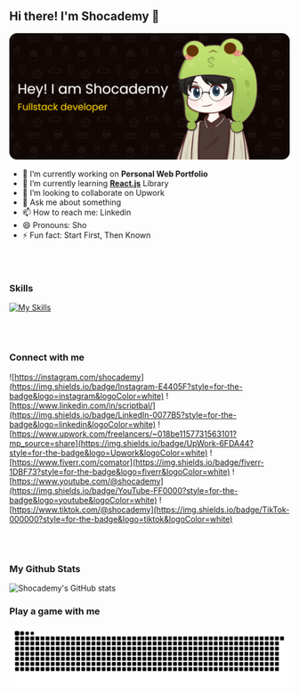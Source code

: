 ## Hi there!  **I'm Shocademy** 👋 


![Shocademy](img/github-header-banner.png)

<!--
**shocademy/shocademy** is a ✨ _special_ ✨ repository because its `README.md` (this file) appears on your GitHub profile.

Here are some ideas to get you started:

- 🔭 I’m currently working on ...
- 🌱 I’m currently learning ...
- 👯 I’m looking to collaborate on ...
- 🤔 I’m looking for help with ...
- 💬 Ask me about ...
- 📫 How to reach me: ...
- 😄 Pronouns: ...
- ⚡ Fun fact: ...
-->


- 🔭 I’m currently working on **Personal Web Portfolio**
- 🌱 I’m currently learning [**React.js**](https://react.dev/) Library 
- 👯 I’m looking to collaborate on Upwork
- 💬 Ask me about something
- 📫 How to reach me: Linkedin
- 😄 Pronouns: Sho
- ⚡ Fun fact: Start First, Then Known



<br>
<br>

### Skills
[![My Skills](https://skillicons.dev/icons?i=html,css,js,php,laravel,react,vue,redux,express,nodejs,mongo,postgres,figma,mysql,python&theme=light&perline=5)](https://skillicons.dev)


<br>
<br>

### Connect with me
![https://instagram.com/shocademy](https://img.shields.io/badge/Instagram-E4405F?style=for-the-badge&logo=instagram&logoColor=white) 
![https://www.linkedin.com/in/scriptbal/](https://img.shields.io/badge/LinkedIn-0077B5?style=for-the-badge&logo=linkedin&logoColor=white) 
![https://www.upwork.com/freelancers/~018be1157731563101?mp_source=share](https://img.shields.io/badge/UpWork-6FDA44?style=for-the-badge&logo=Upwork&logoColor=white) 
![https://www.fiverr.com/comator](https://img.shields.io/badge/fiverr-1DBF73?style=for-the-badge&logo=fiverr&logoColor=white) 
![https://www.youtube.com/@shocademy](https://img.shields.io/badge/YouTube-FF0000?style=for-the-badge&logo=youtube&logoColor=white) 
![https://www.tiktok.com/@shocademy](https://img.shields.io/badge/TikTok-000000?style=for-the-badge&logo=tiktok&logoColor=white) 

<br>
<br>


### My Github Stats

![Shocademy's GitHub stats](https://github-readme-stats.vercel.app/api?username=shocademy&show_icons=true&theme=merko)



### Play a game with me
<!-- 
<picture>
  <source media="(prefers-color-scheme: dark)" srcset="https://raw.githubusercontent.com/shocademy/shocademy/output/pacman-contribution-graph-dark.svg">
  <source media="(prefers-color-scheme: light)" srcset="https://raw.githubusercontent.com/shocademy/shocademy/output/pacman-contribution-graph.svg">
  <img alt="pacman contribution graph" src="https://raw.githubusercontent.com/shocademy/shocademy/output/pacman-contribution-graph.svg">
</picture>

### -->

<img src="https://raw.githubusercontent.com/shocademy/shocademy/output/snake.svg" alt="Snake animation" />

###






















<!-- ![char](/char.jpg) -->


<!-- 
<img src="https://img.shields.io/badge/HTML5-E34F26?style=for-the-badge&logo=html5&logoColor=white"/>
<img src="https://img.shields.io/badge/CSS3-1572B6?style=for-the-badge&logo=css3&logoColor=white"/>
<img src="https://img.shields.io/badge/JavaScript-323330?style=for-the-badge&logo=javascript&logoColor=F7DF1E"/>
<img src="https://img.shields.io/badge/PHP-777BB4?style=for-the-badge&logo=php&logoColor=white"/>
<img src="	https://img.shields.io/badge/Laravel-FF2D20?style=for-the-badge&logo=laravel&logoColor=white"/>
<img src="	https://img.shields.io/badge/React-20232A?style=for-the-badge&logo=react&logoColor=61DAFB"/>
<img src="https://img.shields.io/badge/Vue%20js-35495E?style=for-the-badge&logo=vuedotjs&logoColor=4FC08D"/>
<img src="https://img.shields.io/badge/Socket.io-010101?&style=for-the-badge&logo=Socket.io&logoColor=white"/>
<img src="	https://img.shields.io/badge/Redux-593D88?style=for-the-badge&logo=redux&logoColor=white"/>
<img src="https://img.shields.io/badge/Express%20js-000000?style=for-the-badge&logo=express&logoColor=white"/>
<img src="https://img.shields.io/badge/Node%20js-339933?style=for-the-badge&logo=nodedotjs&logoColor=white"/>
<img src="https://img.shields.io/badge/MongoDB-4EA94B?style=for-the-badge&logo=mongodb&logoColor=white"/>
<img src="https://img.shields.io/badge/PostgreSQL-316192?style=for-the-badge&logo=postgresql&logoColor=white"/>
<img src="https://img.shields.io/badge/Figma-F24E1E?style=for-the-badge&logo=figma&logoColor=white"/>
<img src="https://img.shields.io/badge/Framer-black?style=for-the-badge&logo=framer&logoColor=blue"/> -->

<!-- <img src=""/> -->


